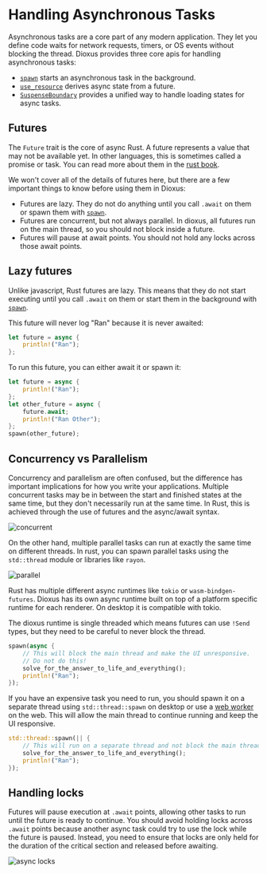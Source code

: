 # Handling Asynchronous Tasks

Asynchronous tasks are a core part of any modern application. They let you define code waits for network requests, timers, or OS events without blocking the thread. Dioxus provides three core apis for handling asynchronous tasks:
- [`spawn`](./futures.md) starts an asynchronous task in the background.
- [`use_resource`](./resources.md) derives async state from a future.
- [`SuspenseBoundary`](./suspense.md) provides a unified way to handle loading states for async tasks.

## Futures

The `Future` trait is the core of async Rust. A future represents a value that may not be available yet. In other languages, this is sometimes called a promise or task. You can read more about them in the [rust book](https://doc.rust-lang.org/book/ch17-00-async-await.html).


We won't cover all of the details of futures here, but there are a few important things to know before using them in Dioxus:
- Futures are lazy. They do not do anything until you call `.await` on them or spawn them with [`spawn`](./futures.md).
- Futures are concurrent, but not always parallel. In dioxus, all futures run on the main thread, so you should not block inside a future.
- Futures will pause at await points. You should not hold any locks across those await points.

## Lazy futures

Unlike javascript, Rust futures are lazy. This means that they do not start executing until you call `.await` on them or start them in the background with [`spawn`](./futures.md).


This future will never log "Ran" because it is never awaited:
```rust
let future = async {
    println!("Ran");
};
```

To run this future, you can either await it or spawn it:

```rust
let future = async {
    println!("Ran");
};
let other_future = async {
    future.await;
    println!("Ran Other");
};
spawn(other_future);
```

## Concurrency vs Parallelism

Concurrency and parallelism are often confused, but the difference has important implications for how you write your applications. Multiple concurrent tasks may be in between the start and finished states at the same time, but they don't necessarily run at the same time. In Rust, this is achieved through the use of futures and the async/await syntax.

![concurrent](/assets/07/concurrent.png)

On the other hand, multiple parallel tasks can run at exactly the same time on different threads. In rust, you can spawn parallel tasks using the `std::thread` module or libraries like `rayon`.

![parallel](/assets/07/parallel.png)

Rust has multiple different async runtimes like `tokio` or `wasm-bindgen-futures`. Dioxus has its own async runtime built on top of a platform specific runtime for each renderer. On desktop it is compatible with tokio.


The dioxus runtime is single threaded which means futures can use `!Send` types, but they need to be careful to never block the thread.

```rust
spawn(async {
    // This will block the main thread and make the UI unresponsive.
    // Do not do this!
    solve_for_the_answer_to_life_and_everything();
    println!("Ran");
});
```

If you have an expensive task you need to run, you should spawn it on a separate thread using `std::thread::spawn` on desktop or use a [web worker](https://docs.rs/gloo-worker/latest/gloo_worker/) on the web. This will allow the main thread to continue running and keep the UI responsive.

```rust
std::thread::spawn(|| {
    // This will run on a separate thread and not block the main thread.
    solve_for_the_answer_to_life_and_everything();
    println!("Ran");
});
```

## Handling locks

Futures will pause execution at `.await` points, allowing other tasks to run until the future is ready to continue. You should avoid holding locks across `.await` points because another async task could try to use the lock while the future is paused. Instead, you need to ensure that locks are only held for the duration of the critical section and released before awaiting.

![async locks](/assets/07/lock_await.png)
